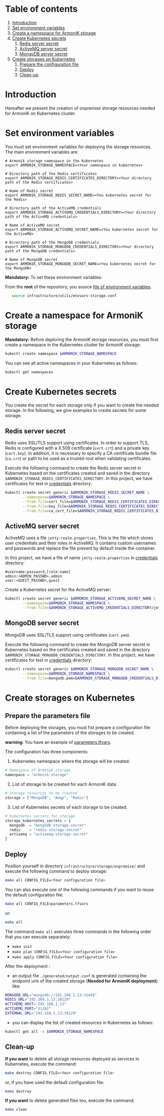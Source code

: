 # Table of contents

1. [Introduction](#introduction)
2. [Set environment variables](#set-environment-variables)
3. [Create a namespace for ArmoniK storage](#create-a-namespace-for-armonik-storage)
4. [Create Kubernetes secrets](#create-kubernetes-secrets)
    1. [Redis server secret](#redis-server-secret)
    2. [ActiveMQ server secret](#activemq-server-secret)
    3. [MongoDB server secret](#mongodb-server-secret)
5. [Create storages on Kubernetes](#create-storages-on-kubernetes)
    1. [Prepare the configuration file](#prepare-the-configuration-file)
    2. [Deploy](#deploy)
    3. [Clean-up](#clean-up)

# Introduction

Hereafter we present the creation of onpremise storage resources needed for ArmoniK on Kubernetes cluster.

# Set environment variables

You must set environment variables for deploying the storage resources. The main environment variables are:

```buildoutcfg
# Armonik storage namespace in the Kubernetes
export ARMONIK_STORAGE_NAMESPACE=<Your namespace in kubernetes>

# Directory path of the Redis certificates
export ARMONIK_STORAGE_REDIS_CERTIFICATES_DIRECTORY=<Your directory path of the Redis certificates>
    
# Name of Redis secret
export ARMONIK_STORAGE_REDIS_SECRET_NAME=<You kubernetes secret for the Redis>

# Directory path of the ActiveMQ credentials
export ARMONIK_STORAGE_ACTIVEMQ_CREDENTIALS_DIRECTORY=<Your directory path of the ActiveMQ credentials>
    
# Name of ActiveMQ secret
export ARMONIK_STORAGE_ACTIVEMQ_SECRET_NAME=<You kubernetes secret for the ActiveMQ>

# Directory path of the MongoDB credentials
export ARMONIK_STORAGE_MONGODB_CREDENTIALS_DIRECTORY=<Your directory path of the MongoDB credentials>

# Name of MongoDB secret
export ARMONIK_STORAGE_MONGODB_SECRET_NAME=<You kubernetes secret for the MongoDB>
```

**Mandatory:** To set these environment variables:

From the **root** of the repository, you source [file of environment variables](../../utils/envvars-storage.conf).

```bash
   source infrastructure/utils/envvars-storage.conf
```

# Create a namespace for ArmoniK storage

**Mandatory:** Before deploring the ArmoniK storage resources, you must first create a namespace in the Kubernetes
cluster for ArmoniK storage:

```bash
kubectl create namespace $ARMONIK_STORAGE_NAMESPACE
```

You can see all active namespaces in your Kubernetes as follows:

```bash
kubectl get namespaces
```

# Create Kubernetes secrets

You create the secret for each storage only if you want to create the needed storage. In the following, we give examples
to create secrets for some storage.

## Redis server secret

Redis uses SSL/TLS support using certificates. In order to support TLS, Redis is configured with a X.509
certificate (`cert.crt`) and a private key (`cert.key`). In addition, it is necessary to specify a CA certificate bundle
file (`ca.crt`) or path to be used as a trusted root when validating certificates.

Execute the following command to create the Redis server secret in Kubernetes based on the certificates created and
saved in the directory `$ARMONIK_STORAGE_REDIS_CERTIFICATES_DIRECTORY`. In this project, we have certificates for test
in [credentials](../../credentials) directory:

```bash
kubectl create secret generic $ARMONIK_STORAGE_REDIS_SECRET_NAME \
        --namespace=$ARMONIK_STORAGE_NAMESPACE \
        --from-file=cert_file=$ARMONIK_STORAGE_REDIS_CERTIFICATES_DIRECTORY/cert.crt \
        --from-file=key_file=$ARMONIK_STORAGE_REDIS_CERTIFICATES_DIRECTORY/cert.key \
        --from-file=ca_cert_file=$ARMONIK_STORAGE_REDIS_CERTIFICATES_DIRECTORY/ca.crt
```

## ActiveMQ server secret

ActiveMQ uses a file `jetty-realm.properties`. This is the file which stores user credentials and their roles in
ActiveMQ. It contains custom usernames and passwords and replace the file present by default inside the container.

In this project, we have a file of name `jetty-realm.properties` in [credentials](../../credentials) directory:

```text
#username:password,[role-name]
admin:<ADMIN_PASSWD>,admin
user:<GUEST_PASSWD>,guest
```

Create a Kubernetes secret for the ActiveMQ server:

```bash
kubectl create secret generic $ARMONIK_STORAGE_ACTIVEMQ_SECRET_NAME \
        --namespace=$ARMONIK_STORAGE_NAMESPACE \
        --from-file=$ARMONIK_STORAGE_ACTIVEMQ_CREDENTIALS_DIRECTORY/jetty-realm.properties
```

## MongoDB server secret

MongoDB uses SSL/TLS support using certificates (`cert.pem`).

Execute the following command to create the MongoDB server secret in Kubernetes based on the certificates created and
saved in the directory `$ARMONIK_STORAGE_MONGODB_CREDENTIALS_DIRECTORY`. In this project, we have certificates for test
in [credentials](../../credentials) directory:

```bash
kubectl create secret generic $ARMONIK_STORAGE_MONGODB_SECRET_NAME \
        --namespace=$ARMONIK_STORAGE_NAMESPACE \
        --from-file=mongodb.pem=$ARMONIK_STORAGE_MONGODB_CREDENTIALS_DIRECTORY/cert.pem
```

# Create storages on Kubernetes

## Prepare the parameters file

Before deploying the storages, you must fist prepare a configuration file containing a list of the parameters of the
storages to be created.

**warning:** You have an example of [parameters.tfvars](./parameters.tfvars).

The configuration has three components:

1. Kubernetes namespace where the storage will be created:

```terraform
# Namespace of ArmoniK storage
namespace = "armonik-storage"
```

2. List of storage to be created for each ArmoniK data:

```terraform
# Storage resources to be created
storage = ["MongoDB", "Amqp", "Redis"]
```

3. List of Kubernetes secrets of each storage to be created:

```terraform
# Kubernetes secrets for storage
storage_kubernetes_secrets = {
  mongodb  = "mongodb-storage-secret"
  redis    = "redis-storage-secret"
  activemq = "activemq-storage-secret"
}
```

## Deploy

Position yourself in directory `infrastructure/storage/onpremise/` and execute the following command to deploy storage:

```bash
make all CONFIG_FILE=<Your configuration file> 
```

You can also execute one of the following commands if you want to reuse the default configuration file:

```bash
make all CONFIG_FILE=parameters.tfvars 
```

or:

```bash
make all
```

The command `make all` executes three commands in the following order that you can execute separately:

* `make init`
* `make plan CONFIG_FILE=<Your configuration file>`
* `make apply CONFIG_FILE=<Your configuration file>`

After the deployment :

* an output file `./generated/output.conf` is generated containing the endpoint urls of the created storage (**Needed
  for ArmoniK deployment**) like:

```bash
MONGODB_URL="mongodb://192.168.1.13:31458"
REDIS_URL="192.168.1.13:30129"
ACTIVEMQ_HOST="192.168.1.13"
ACTIVEMQ_PORT="31392"
EXTERNAL_URL="192.168.1.13:30129"
```

* you can display the list of created resources in Kubernetes as follows:

```bash
kubectl get all -n $ARMONIK_STORAGE_NAMESPACE
```

## Clean-up

**If you want** to delete all storage resources deployed as services in Kubernetes, execute the command:

```bash
make destroy CONFIG_FILE=<Your configuration file> 
```

or, if you have used the default configuration file:

```bash
make destroy
```

**If you want** to delete generated files too, execute the command:

```bash
make clean
```